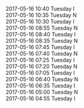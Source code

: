 2017-05-16 10:40 Tuesday  I  
2017-05-16 10:35 Tuesday  N  
2017-05-16 10:30 Tuesday  I  
2017-05-16 08:55 Tuesday  N  
2017-05-16 08:40 Tuesday  I  
2017-05-16 08:35 Tuesday  N  
2017-05-16 07:45 Tuesday  I  
2017-05-16 07:40 Tuesday  N  
2017-05-16 07:25 Tuesday  I  
2017-05-16 07:20 Tuesday  N  
2017-05-16 07:05 Tuesday  I  
2017-05-16 06:40 Tuesday  N  
2017-05-16 06:35 Tuesday  I  
2017-05-16 05:00 Tuesday  N  
2017-05-16 04:55 Tuesday  I  
